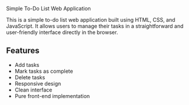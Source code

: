 Simple To-Do List Web Application

This is a simple to-do list web application built using HTML, CSS, and JavaScript. It allows users to manage their tasks in a straightforward and user-friendly interface directly in the browser.

## Features

- Add tasks
- Mark tasks as complete
- Delete tasks
- Responsive design
- Clean interface
- Pure front-end implementation

